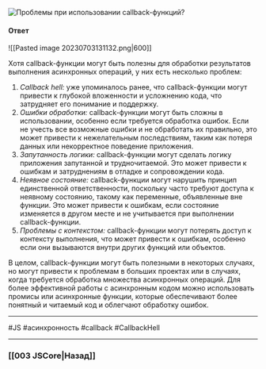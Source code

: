 ![Проблемы при использовании callback-функций?](https://youtu.be/t0sdlbA6yA8?t=540)

#### Ответ

![[Pasted image 20230703131132.png|600]]

Хотя callback-функции могут быть полезны для обработки результатов выполнения асинхронных операций, у них есть несколько проблем:

1. *Callback hell:* уже упоминалось ранее, что callback-функции могут привести к глубокой вложенности и усложнению кода, что затрудняет его понимание и поддержку.
2. *Ошибки обработки:* callback-функции могут быть сложны в использовании, особенно если требуется обработка ошибок. Если не учесть все возможные ошибки и не обработать их правильно, это может привести к нежелательным последствиям, таким как потеря данных или некорректное поведение приложения.
3. *Запутанность логики:* callback-функции могут сделать логику приложения запутанной и трудночитаемой. Это может привести к ошибкам и затруднениям в отладке и сопровождении кода.
4. *Неявное состояние:* callback-функции могут нарушить принцип единственной ответственности, поскольку часто требуют доступа к неявному состоянию, такому как переменные, объявленные вне функции. Это может привести к ошибкам, если состояние изменяется в другом месте и не учитывается при выполнении callback-функции.
5. *Проблемы с контекстом:* callback-функции могут потерять доступ к контексту выполнения, что может привести к ошибкам, особенно если они вызываются внутри других функций или объектов.

В целом, callback-функции могут быть полезными в некоторых случаях, но могут привести к проблемам в больших проектах или в случаях, когда требуется обработка множества асинхронных операций. Для более эффективной работы с асинхронным кодом можно использовать промисы или асинхронные функции, которые обеспечивают более понятный и читаемый код и облегчают обработку ошибок.

___
 #JS #асинхронность #callback #CallbackHell 

___

### [[003 JSCore|Назад]]